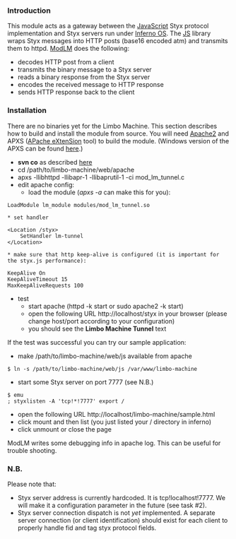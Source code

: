 ### Introduction ###

This module acts as a gateway between the [JavaScript](JS.md) Styx protocol implementation and Styx servers run under [Inferno OS](http://code.google.com/p/inferno-os). The [JS](JS.md) library wraps Styx messages into HTTP posts (base16 encoded atm) and transmits them to httpd. [ModLM](ModLM.md) does the following:
  * decodes HTTP post from a client
  * transmits the binary message to a Styx server
  * reads a binary response from the Styx server
  * encodes the received message to HTTP response
  * sends HTTP response back to the client

### Installation ###

There are no binaries yet for the Limbo Machine. This section describes how to build and install the module from source. You will need [Apache2](http://httpd.apache.org) and APXS ([APache eXtenSion](http://httpd.apache.org/docs/2.2/programs/apxs.html) tool) to build the module. (Windows version of the APXS can be found [here](http://www.apachelounge.com/download).)

  * **svn co** as described [here](http://code.google.com/p/limbo-machine/source)
  * cd /path/to/limbo-machine/web/apache
  * apxs -llibhttpd -llibapr-1 -llibaprutil-1 -ci mod\_lm\_tunnel.c
  * edit apache config:
    * load the module (_apxs -a_ can make this for you):
```
LoadModule lm_module modules/mod_lm_tunnel.so
```
    * set handler
```
<Location /styx>
    SetHandler lm-tunnel
</Location>
```
    * make sure that http keep-alive is configured (it is important for the styx.js performance):
```
KeepAlive On
KeepAliveTimeout 15
MaxKeepAliveRequests 100
```
  * test
    * start apache (httpd -k start or sudo apache2 -k start)
    * open the following URL http://localhost/styx in your browser (please change host/port according to your configuration)
    * you should see the **Limbo Machine Tunnel** text

If the test was successful you can try our sample application:
  * make /path/to/limbo-machine/web/js available from apache
```
$ ln -s /path/to/limbo-machine/web/js /var/www/limbo-machine
```
  * start some Styx server on port 7777 (see N.B.)
```
$ emu
; styxlisten -A 'tcp!*!7777' export /
```
  * open the following URL http://localhost/limbo-machine/sample.html
  * click mount and then list (you just listed your / directory in inferno)
  * click unmount or close the page

ModLM writes some debugging info in apache log. This can be useful for trouble shooting.

### N.B. ###
Please note that:
  * Styx server address is currently hardcoded. It is tcp!localhost!7777. We will make it a configuration parameter in the future (see task #2).
  * Styx server connection dispatch is not _yet_ implemented. A separate server connection (or client identification) should exist for each client to properly handle fid and tag styx protocol fields.
